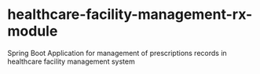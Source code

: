 # healthcare-facility-management-rx-module
Spring Boot Application for management of prescriptions records in healthcare facility management system
